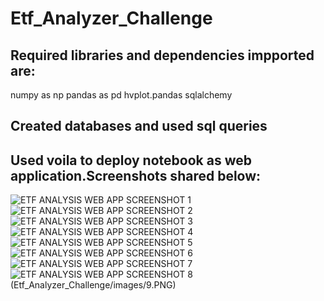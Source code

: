 # Etf_Analyzer_Challenge

## Required libraries and dependencies impported are:
numpy as np
pandas as pd
hvplot.pandas
sqlalchemy

## Created databases and used sql queries

## Used voila to deploy notebook as web application.Screenshots shared below:
![ETF ANALYSIS WEB APP SCREENSHOT 1](Etf_Analyzer_Challenge/images/1.PNG)
![ETF ANALYSIS WEB APP SCREENSHOT 2](Etf_Analyzer_Challenge/images/2.PNG)
![ETF ANALYSIS WEB APP SCREENSHOT 3](Etf_Analyzer_Challenge/images/2.PNG)
![ETF ANALYSIS WEB APP SCREENSHOT 4](Etf_Analyzer_Challenge/images/4.PNG)
![ETF ANALYSIS WEB APP SCREENSHOT 5](Etf_Analyzer_Challenge/images/5.PNG)
![ETF ANALYSIS WEB APP SCREENSHOT 6](Etf_Analyzer_Challenge/images/6.PNG)
![ETF ANALYSIS WEB APP SCREENSHOT 7](Etf_Analyzer_Challenge/images/7.PNG)
![ETF ANALYSIS WEB APP SCREENSHOT 8](Etf_Analyzer_Challenge/images/8.PNG)
(Etf_Analyzer_Challenge/images/9.PNG)
